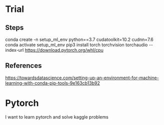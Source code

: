 # Trial

## Steps
conda create -n setup_ml_env python==3.7 cudatoolkit=10.2 cudnn=7.6
conda activate setup_ml_env
pip3 install torch torchvision torchaudio --index-url https://download.pytorch.org/whl/cpu


## References
https://towardsdatascience.com/setting-up-an-environment-for-machine-learning-with-conda-pip-tools-9e163cb13b92

# Pytorch
I want to learn pytorch and solve kaggle problems